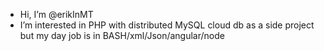 - Hi, I’m @erikInMT
- I’m interested in PHP with distributed MySQL cloud db as a side project but my day job is in BASH/xml/Json/angular/node

<!---
erikInMT/erikInMT is a ✨ special ✨ repository because its `README.md` (this file) appears on your GitHub profile.
You can click the Preview link to take a look at your changes.
--->

